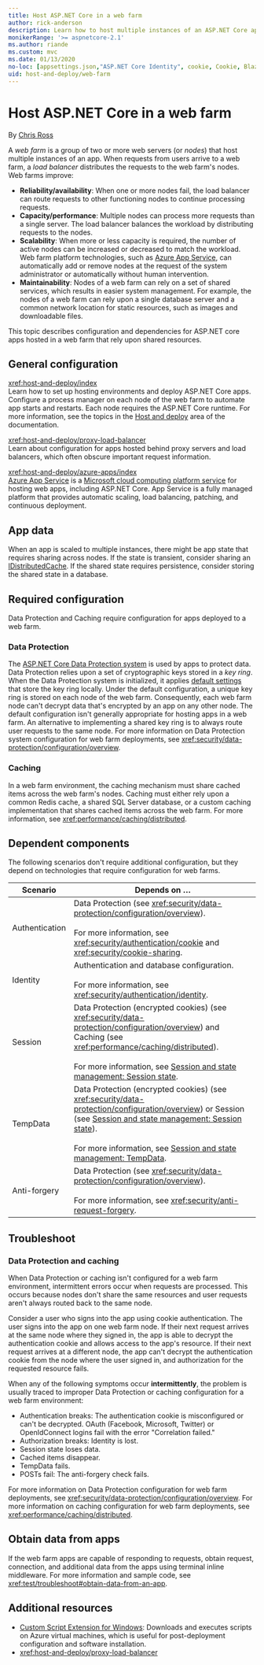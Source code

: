 ```yaml
---
title: Host ASP.NET Core in a web farm
author: rick-anderson
description: Learn how to host multiple instances of an ASP.NET Core app with shared resources in a web farm environment.
monikerRange: '>= aspnetcore-2.1'
ms.author: riande
ms.custom: mvc
ms.date: 01/13/2020
no-loc: [appsettings.json,"ASP.NET Core Identity", cookie, Cookie, Blazor, "Blazor Server", "Blazor WebAssembly", "Identity", "Let's Encrypt", Razor, SignalR]
uid: host-and-deploy/web-farm
---
```

# Host ASP.NET Core in a web farm

By [Chris Ross](https://github.com/Tratcher)

A *web farm* is a group of two or more web servers (or *nodes*) that host multiple instances of an app. When requests from users arrive to a web farm, a *load balancer* distributes the requests to the web farm's nodes. Web farms improve:

* **Reliability/availability**: When one or more nodes fail, the load balancer can route requests to other functioning nodes to continue processing requests.
* **Capacity/performance**: Multiple nodes can process more requests than a single server. The load balancer balances the workload by distributing requests to the nodes.
* **Scalability**: When more or less capacity is required, the number of active nodes can be increased or decreased to match the workload. Web farm platform technologies, such as [Azure App Service](https://azure.microsoft.com/services/app-service/), can automatically add or remove nodes at the request of the system administrator or automatically without human intervention.
* **Maintainability**: Nodes of a web farm can rely on a set of shared services, which results in easier system management. For example, the nodes of a web farm can rely upon a single database server and a common network location for static resources, such as images and downloadable files.

This topic describes configuration and dependencies for ASP.NET core apps hosted in a web farm that rely upon shared resources.

## General configuration

<xref:host-and-deploy/index>  
Learn how to set up hosting environments and deploy ASP.NET Core apps. Configure a process manager on each node of the web farm to automate app starts and restarts. Each node requires the ASP.NET Core runtime. For more information, see the topics in the [Host and deploy](xref:host-and-deploy/index) area of the documentation.

<xref:host-and-deploy/proxy-load-balancer>  
Learn about configuration for apps hosted behind proxy servers and load balancers, which often obscure important request information.

<xref:host-and-deploy/azure-apps/index>  
[Azure App Service](https://azure.microsoft.com/services/app-service/) is a [Microsoft cloud computing platform service](https://azure.microsoft.com/) for hosting web apps, including ASP.NET Core. App Service is a fully managed platform that provides automatic scaling, load balancing, patching, and continuous deployment.

## App data

When an app is scaled to multiple instances, there might be app state that requires sharing across nodes. If the state is transient, consider sharing an [IDistributedCache](/dotnet/api/microsoft.extensions.caching.distributed.idistributedcache). If the shared state requires persistence, consider storing the shared state in a database.

## Required configuration

Data Protection and Caching require configuration for apps deployed to a web farm.

### Data Protection

The [ASP.NET Core Data Protection system](xref:security/data-protection/introduction) is used by apps to protect data. Data Protection relies upon a set of cryptographic keys stored in a *key ring*. When the Data Protection system is initialized, it applies [default settings](xref:security/data-protection/configuration/default-settings) that store the key ring locally. Under the default configuration, a unique key ring is stored on each node of the web farm. Consequently, each web farm node can't decrypt data that's encrypted by an app on any other node. The default configuration isn't generally appropriate for hosting apps in a web farm. An alternative to implementing a shared key ring is to always route user requests to the same node. For more information on Data Protection system configuration for web farm deployments, see <xref:security/data-protection/configuration/overview>.

### Caching

In a web farm environment, the caching mechanism must share cached items across the web farm's nodes. Caching must either rely upon a common Redis cache, a shared SQL Server database, or a custom caching implementation that shares cached items across the web farm. For more information, see <xref:performance/caching/distributed>.

## Dependent components

The following scenarios don't require additional configuration, but they depend on technologies that require configuration for web farms.

| Scenario | Depends on &hellip; |
| -------- | ------------------- |
| Authentication | Data Protection (see <xref:security/data-protection/configuration/overview>).<br><br>For more information, see <xref:security/authentication/cookie> and <xref:security/cookie-sharing>. |
| Identity | Authentication and database configuration.<br><br>For more information, see <xref:security/authentication/identity>. |
| Session | Data Protection (encrypted cookies) (see <xref:security/data-protection/configuration/overview>) and Caching (see <xref:performance/caching/distributed>).<br><br>For more information, see [Session and state management: Session state](xref:fundamentals/app-state#session-state). |
| TempData | Data Protection (encrypted cookies) (see <xref:security/data-protection/configuration/overview>) or Session (see [Session and state management: Session state](xref:fundamentals/app-state#session-state)).<br><br>For more information, see [Session and state management: TempData](xref:fundamentals/app-state#tempdata). |
| Anti-forgery | Data Protection (see <xref:security/data-protection/configuration/overview>).<br><br>For more information, see <xref:security/anti-request-forgery>. |

## Troubleshoot

### Data Protection and caching

When Data Protection or caching isn't configured for a web farm environment, intermittent errors occur when requests are processed. This occurs because nodes don't share the same resources and user requests aren't always routed back to the same node.

Consider a user who signs into the app using cookie authentication. The user signs into the app on one web farm node. If their next request arrives at the same node where they signed in, the app is able to decrypt the authentication cookie and allows access to the app's resource. If their next request arrives at a different node, the app can't decrypt the authentication cookie from the node where the user signed in, and authorization for the requested resource fails.

When any of the following symptoms occur **intermittently**, the problem is usually traced to improper Data Protection or caching configuration for a web farm environment:

* Authentication breaks: The authentication cookie is misconfigured or can't be decrypted. OAuth (Facebook, Microsoft, Twitter) or OpenIdConnect logins fail with the error "Correlation failed."
* Authorization breaks: Identity is lost.
* Session state loses data.
* Cached items disappear.
* TempData fails.
* POSTs fail: The anti-forgery check fails.

For more information on Data Protection configuration for web farm deployments, see <xref:security/data-protection/configuration/overview>. For more information on caching configuration for web farm deployments, see <xref:performance/caching/distributed>.

## Obtain data from apps

If the web farm apps are capable of responding to requests, obtain request, connection, and additional data from the apps using terminal inline middleware. For more information and sample code, see <xref:test/troubleshoot#obtain-data-from-an-app>.

## Additional resources

* [Custom Script Extension for Windows](/azure/virtual-machines/extensions/custom-script-windows): Downloads and executes scripts on Azure virtual machines, which is useful for post-deployment configuration and software installation.
* <xref:host-and-deploy/proxy-load-balancer>
 